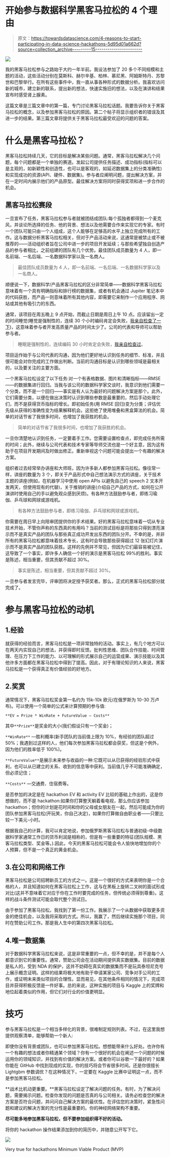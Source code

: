 # 开始参与数据科学黑客马拉松的 4 个理由

> 原文：<https://towardsdatascience.com/4-reasons-to-start-participating-in-data-science-hackathons-5d95d01a662d?source=collection_archive---------15----------------------->

![](img/3d0fe79490085000d2e504c363ce54af.png)

我的黑客马拉松参与之路始于大约一年半前。我设法参加了 20 多个不同规模和主题的活动，这些活动分别在莫斯科、赫尔辛基、柏林、慕尼黑、阿姆斯特丹、苏黎世和巴黎举行。在所有这些事件中，我一直从事各种形式的数据分析。我喜欢访问新的城市，建立新的联系，提出新的想法，快速实施旧的想法，以及在演讲和结果宣布时感受肾上腺素。

这篇文章是三篇文章中的第一篇，专门讨论黑客马拉松话题。我要告诉你关于黑客马拉松的概念，以及参加黑客马拉松的原因。第二个帖子将显示组织者的错误及其进一步的结果。第三篇文章将提供关于黑客马拉松最受欢迎的问题的答案。

# 什么是黑客马拉松？

黑客马拉松持续几天，它的目标是解决某些问题。通常，黑客马拉松解决几个问题，每个问题都是一个单独的赛道。发起公司提供任务描述、成功指标(指标可以是主观的，如新颖性和创造性，也可以是客观的，如延迟数据集上的分类准确性)和实现成功的资源(API、硬件、数据集)。参与者应阐明问题，提出解决方案，并在一定时间内展示他们的产品原型。最佳解决方案将同时获得奖项和进一步合作的机会。

## 黑客马拉松赛段

一旦宣布了任务，黑客马拉松参与者就被团结成团队:每个孤独者都得到一个麦克风，并谈论所选择的任务、他的背景、想法以及他需要合作来实现它的专家。有时一个团队可能只由一个人组成，这个人能够在足够高的水平上独立完成所有的工作。这与数据分析黑客马拉松相关，但对于产品活动来说，这通常是被禁止或不被推荐的——活动组织者旨在公司中进一步的项目开发延续；与那些希望独自创造产品的参与者相比，之前组建的团队有几个优势。最佳团队成员数量为 4 人，即一名前端、一名后端、一名数据科学家以及一名商人。

> 最佳团队成员数量为 4 人，即一名前端、一名后端、一名数据科学家以及一名商人。

顺便说一下，数据科学/产品黑客马拉松的区分非常简单——数据科学黑客马拉松意味着有一个具有明确指标和排行榜的数据集，或者有机会通过 Jupiter 笔记本中的代码获胜，而产品一则意味着所有其他内容，即需要它来制作一个应用程序、网站或其他有吸引力的东西。

通常，该项目在周五晚上 9 点开始，而截止日期是周日上午 10 点。应该留出一定的时间睡觉(睡觉是强制性的，连续 30 个小时编码肯定会失败，[我亲自检查了一下](/why-you-should-not-code-30-hours-in-a-row-a3a471301826))，这意味着参与者开发高质量产品的时间太少了。公司的代表和导师可以帮助参与者。

> 睡眠是强制性的，连续编码 30 小时肯定会失败，[我亲自检查过](/why-you-should-not-code-30-hours-in-a-row-a3a471301826)。

项目运作始于与公司代表的沟通，因为他们更好地认识到任务的细节、标准，并且很可能会对你完成的工作做出判断。当前的沟通目标是认识到哪些领域是最相关的，以及要关注的主要方面。

一个黑客马拉松设定了以下任务:对一个有表格数据、图片和清晰指标——RMSE——的数据集进行回归。当我与该公司的数据科学家交谈时，我意识到他们需要一个分类，而不是一个回归——事实是有人认为最好的问题解决方案是那个。此外，它们需要分类，以便在做出决策时认识到哪些参数是最重要的，然后手动处理它们，而不是获得货币指标的增长。即初始任务(用 RMSE 回归)变为分类；评估优先级从获得的准确性变为结果解释机会。这拒绝了使用堆叠和黑盒算法的机会。简单的对话节省了我很多时间，也增加了我获胜的机会。

> 简单的对话节省了我很多时间，也增加了我获胜的机会。

一旦你清楚地认识到任务，一定要着手工作。您需要设置检查点，即完成任务所需的时间；此外，继续与公司代表和技术专家等导师交流也是一个好主意，因为这有助于在项目开发期间及时做出修正。重新审视这个问题可能会提出一个有趣的解决方案。

组织者过去经常举办讲座和大师班，因为许多新人都参加黑客马拉松。像往常一样，讲座的数量为 3 个，即关于产品形式中自己想法演示方式的讲座，关于技术主题的讲座(例如，在机器学习中使用 open APIs 以避免自己的 speech 2 文本开发两天，但使用现有的代替)，关于推销的讲座(介绍自己产品的方式，如何在公开演讲时使用自己的手以避免观众感到厌烦)。有各种方法鼓励参与者，即练习瑜伽、乒乓球和网球或游戏机。

> 有各种方法鼓励参与者，即练习瑜伽、乒乓球和网球或游戏机。

你需要在周日早上向陪审团提供你的手术结果。好的黑客马拉松意味着一切从专业技术开始，不管你声称的东西真的有用吗？当前的测试目标是将那些只得到漂亮演示而不是真实产品的团队与那些真正成功开发出东西的团队分开。不幸的是，并非所有的黑客马拉松都意味着技术专长，这有时会导致那些获得超过 12 张幻灯片演示而不是真实产品的团队获胜。这样的先例并不常见，但因为它们最容易被记住，这导致了一个事实，即许多人确信一个好的演示是黑客马拉松 99%的胜利。事实是陈述，相当重要，但其贡献不超过 30%。

> 事实是陈述，相当重要，但其贡献不超过 30%。

一旦参与者发言完毕，评审团将决定授予获奖者。那么，正式的黑客马拉松部分就完成了。

# 参与黑客马拉松的动机

## 1.经验

就获得的经验而言，黑客马拉松是一项非常独特的活动。事实上，有几个地方可以在两天内实现自己的想法，并获得即时反馈。批判性思维、团队合作技能、时间管理、在压力下工作的能力、以可理解的形式展示自己的运营成果、演示技能以及其他许多方面都在黑客马拉松中得到了提高。因此，对于有理论知识的人来说，黑客马拉松是一个获得真正有价值经验的好地方。

## 2.奖赏

通常情况下，黑客马拉松奖金第一名约为 15k-10k 欧元(在俄罗斯为 10-30 万卢布)。可以使用一个简单的公式来计算预期的参与值:

`**EV = Prize * WinRate + FutureValue — Costs**`

其中`**Prize**`是奖金的大小(我们假设只有一个奖金)；

`**WinRate**` —胜利概率(新手团队的当前值上限为 10%，有经验的团队超过 50%；我遇到过这样的人，他们每次参加黑客马拉松都会获奖，但这是个例外，因为他们的胜率低于 100%)。

`**FutureValue**`是展示未来参与收益的一种:它既可以从已获得的经验形式中获利，也可以从已建立的关系、收到的信息等中获利。当前值几乎不可能准确确定，但必须记住；

`**Costs**` —交通费、住宿费等。

是否参加的决定是在 hackathon EV 和 activity EV 比较的基础上作出的，这是你想做的，而不是 hackathon:如果你打算整天躺着看电视，那么你应该参加 hackathon；但你的计划是花时间和你的父母或女朋友在一起，然后可能成为你的团队参加黑客马拉松(开玩笑，你自己决定)，如果你打算做自由职业者——只要比较一下美元-小时。

根据我自己的计算，我可以肯定地说，参加俄罗斯黑客马拉松与普通初级-中级数据科学家通常工作日的货币利润是相称的，但是有一些重要的特征(团队规模、黑客马拉松类型、奖金等。).因此，今天的黑客马拉松可能会令人愉快地增加你的个人预算，但不是一个真正的黄金机会。

## 3.在公司和网络工作

黑客马拉松是公司招聘新员工的方式之一。这是一个很好的方式来表明你是一个合格的人，并且知道如何在黑客马拉松上工作，这与在黑板上旋转二叉树的面试形成对比(这并不意味着它对应于你在工作时要完成的任务，但传统必须得到尊重)。这样的战斗条件测试可能会取代整个测试日。

由于参加了黑客马拉松，我找到了第一份工作。我展示了一个从数据中获取更多资金的绝佳机会，以及我将采取的方式。所以，我赢了，然后继续实施那个项目，同时在赞助公司工作。那是我人生中的第四次黑客马拉松。

## 4.唯一数据集

对于数据科学黑客马拉松来说，这是非常重要的一点，但不幸的是，并不是每个人都意识到它的重要性。通常，赞助公司会在活动期间提供真实数据集。目前的数据是私人的，受到 NDA 的保护，这并不妨碍在真实的数据集而不是玩具泰坦尼克号上展示概念证明。这样的结果将极大地有助于申请某家公司、竞争对手公司的工作，或证明未来类似项目的合理性。显而易见，在其他条件相同的情况下，完成项目并获得积极反馈是一件好事。总的来说，这种实施的项目与 Kaggle 上的奖牌和地位起着类似的作用，但它们对行业的价值更明显。

# 技巧

参与黑客马拉松是一个相当多样化的背景，很难制定规则列表。不过，在这里我想提供观察清单，能够帮助一个新人:

即使你没有背景或团队，也可以参加黑客马拉松。想想能带来什么好处。也许你有一个有趣的想法或者你精通某个领域？你有一个很好的机会在阐述一个问题的时候运用你的领域知识，并找到有价值的解决方案。或者你可以谷歌一下最好的？如果你能在 GitHub 中找到现成的实现，你的技巧将会节省很多时间。还是你很擅长 Lightgbm 参数调优？在这种情况下，一定要在 Kaggle 比赛中证明这一点，而不是参加黑客马拉松。

**战术比机动更重要。**黑客马拉松设定了解决问题的任务。有时，为了解决问题，需要揭示问题。检查你发现的问题是否真的与公司相关。请务必检查您的解决方案是否符合问题，并问问自己解决方案的最优性。在评估您的决策时，紧急性问题和建议的解决方案的充分性是最重要的。你的神经网络架构不重要。

**尽可能多地参加黑客马拉松，但不要参加组织得不好的活动。**

将你的 hackathon 操作结果添加到你的简历中，并随意公开写下它。

![](img/6a71a48b5cdd12f1fbe6bba17d69ef89.png)

Very true for hackathons Minimum Viable Product (MVP)